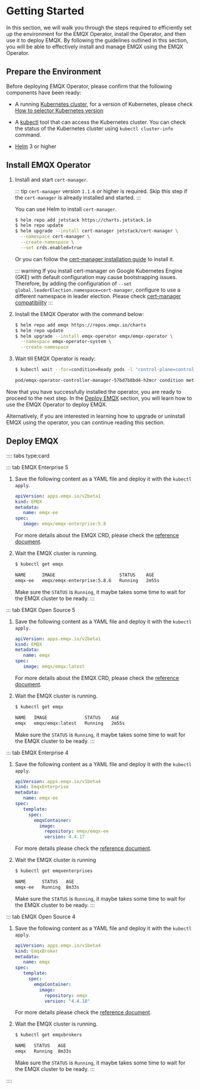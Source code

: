 # Getting Started

In this section, we will walk you through the steps required to efficiently set up the environment for the EMQX Operator, install the Operator, and then use it to deploy EMQX. By following the guidelines outlined in this section, you will be able to effectively install and manage EMQX using the EMQX Operator.

## Prepare the Environment

Before deploying EMQX Operator, please confirm that the following components have been ready:

- A running [Kubernetes cluster](https://kubernetes.io/docs/concepts/overview/), for a version of Kubernetes, please check [How to selector Kubernetes version](../index.md#how-to-selector-kubernetes-version)

- A [kubectl](https://kubernetes.io/docs/tasks/tools/#kubectl) tool that can access the Kubernetes cluster. You can check the status of the Kubernetes cluster using `kubectl cluster-info` command.

- [Helm](https://helm.sh) 3 or higher

## Install EMQX Operator

1. Install and start `cert-manager`.

   ::: tip
   `cert-manager` version `1.1.6` or higher is required. Skip this step if the `cert-manager` is already installed and started.
   :::

   You can use Helm to install `cert-manager`.

   ```bash
   $ helm repo add jetstack https://charts.jetstack.io
   $ helm repo update
   $ helm upgrade --install cert-manager jetstack/cert-manager \
     --namespace cert-manager \
     --create-namespace \
     --set crds.enabled=true
   ```

   Or you can follow the [cert-manager installation guide](https://cert-manager.io/docs/installation/) to install it.

   ::: warning
   If you install cert-manager on Google Kubernetes Engine (GKE) with default configuration may cause bootstrapping issues. Therefore, by adding the configuration of `--set global.leaderElection.namespace=cert-manager`, configure to use a different namespace in leader election. Please check [cert-manager compatibility](https://cert-manager.io/docs/installation/compatibility/)
   :::


2. Install the EMQX Operator with the command below:

   ```bash
   $ helm repo add emqx https://repos.emqx.io/charts
   $ helm repo update
   $ helm upgrade --install emqx-operator emqx/emqx-operator \
     --namespace emqx-operator-system \
     --create-namespace
   ```

3. Wait till EMQX Operator is ready:

   ```bash
   $ kubectl wait --for=condition=Ready pods -l "control-plane=controller-manager" -n emqx-operator-system

   pod/emqx-operator-controller-manager-57bd7b8bd4-h2mcr condition met
   ```

Now that you have successfully installed the operator, you are ready to proceed to the next step. In the [Deploy EMQX](#deploy-emqx) section, you will learn how to use the EMQX Operator to deploy EMQX.

Alternatively, if you are interested in learning how to upgrade or uninstall EMQX using the operator, you can continue reading this section.

## Deploy EMQX

:::: tabs type:card

::: tab EMQX Enterprise 5

1. Save the following content as a YAML file and deploy it with the `kubectl apply`.

   ```yaml
   apiVersion: apps.emqx.io/v2beta1
   kind: EMQX
   metadata:
      name: emqx-ee
   spec:
      image: emqx/emqx-enterprise:5.8
   ```

   For more details about the EMQX CRD, please check the [reference document](../reference/v2beta1-reference.md).

2. Wait the EMQX cluster is running.

   ```bash
   $ kubectl get emqx

   NAME      IMAGE                        STATUS    AGE
   emqx-ee   emqx/emqx-enterprise:5.8.6   Running   2m55s
   ```

   Make sure the `STATUS` is `Running`, it maybe takes some time to wait for the EMQX cluster to be ready.
:::

::: tab EMQX Open Source 5

1. Save the following content as a YAML file and deploy it with the `kubectl apply`.

   ```yaml
   apiVersion: apps.emqx.io/v2beta1
   kind: EMQX
   metadata:
      name: emqx
   spec:
      image: emqx/emqx:latest
   ```

   For more details about the EMQX CRD, please check the [reference document](../reference/v2beta1-reference.md).

2. Wait the EMQX cluster is running.

   ```bash
   $ kubectl get emqx

   NAME   IMAGE              STATUS    AGE
   emqx   emqx/emqx:latest   Running   2m55s
   ```

   Make sure the `STATUS` is `Running`, it maybe takes some time to wait for the EMQX cluster to be ready.
:::

::: tab EMQX Enterprise 4
1. Save the following content as a YAML file and deploy it with the `kubectl apply`.

    ```yaml
    apiVersion: apps.emqx.io/v1beta4
    kind: EmqxEnterprise
    metadata:
       name: emqx-ee
    spec:
       template:
         spec:
           emqxContainer:
             image:
               repository: emqx/emqx-ee
               version: 4.4.17
    ```

    For more details please check the [reference document](https://github.com/emqx/emqx-operator/blob/main/docs/en_US/reference/v1beta4-reference.md).

2. Wait the EMQX cluster is running

   ```bash
   $ kubectl get emqxenterprises

   NAME      STATUS   AGE
   emqx-ee   Running  8m33s
   ```

   Make sure the `STATUS` is `Running`, it maybe takes some time to wait for the EMQX cluster to be ready.
:::

::: tab EMQX Open Source 4
1. Save the following content as a YAML file and deploy it with the `kubectl apply`.

   ```yaml
   apiVersion: apps.emqx.io/v1beta4
   kind: EmqxBroker
   metadata:
      name: emqx
   spec:
      template:
        spec:
          emqxContainer:
            image:
              repository: emqx
              version: "4.4.18"
   ```

   For more details please check the [reference document](https://github.com/emqx/emqx-operator/blob/main/docs/en_US/reference/v1beta4-reference.md).

2. Wait the EMQX cluster is running.

   ```bash
   $ kubectl get emqxbrokers

   NAME   STATUS   AGE
   emqx   Running  8m33s
   ```

   Make sure the `STATUS` is `Running`, it maybe takes some time to wait for the EMQX cluster to be ready.
:::

::::
